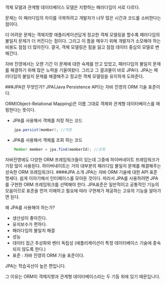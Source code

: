 객체 모델과 관계형 데이터베이스 모델은 지향하는 패러다임이 서로 다르다.

문제는 이 패러다임의 차이를 극복하려고 개발자가 너무 많은 시간과 코드를 소비한다는 점이다.

더 어려운 문제는 객체지향 애플리케이션답게 정교한 객체 모델링을 할수록 패러다임의 불일치 문제가 더 커진다는 점이다.
그리고 이 틈을 메우기 위해 개발자가 소모해야 하는 비용도 점점 더 많아진다. 결국, 객체 모델링은 힘을 잃고 점점 데이터 중심의 모델로 변해간다.

자바 진영에서는 오랜 기간 이 문제에 대한 숙제를 안고 있었고, 패러다임의 불일치 문제를 해결하기 위해 많은 노력을 기울여왔다.
그리고 그 결과물이 바로 JPA다. JPA는 패러다임의 불일치 문제를 해결해주고 정교한 객체 모델링을 유지하게 도와준다.

###JPA란 무엇인가?
JPA(Java Persistence API)는 자바 진영의 ORM 기술 표준이다.

ORM(Object-Relational Mapping)은 이름 그대로 객체와 관계형 데이터베이스를 매핑한다는 뜻이다.

* JPA를 사용해서 객체를 저장 하는 코드
~~~java
    jpa.persist(member); //저장 
~~~
* JPA를 사용해서 객체를 조회 하는 코드
~~~java
    Member member = jpa.find(memberId); //조회
~~~

자바진영에도 다양한 ORM 프레임워크들이 있는데 그중에 하이버네이트 프레임워크가 가장 많이 사용된다.
하이버네이트는 거의 대부분의 패러다임 불일치 문제를 해결해주는 성숙한 ORM 프레임워크다.
####JPA 소개
JPA는 자바 ORM 기술에 대한 API 표준 명세다.
쉽게 이야기해서 인터페이스를 모아둔 것이다. 따라서 JPA를 사용하려면 JPA를 구현한 ORM 프레임워크를 선택해야 한다.
JPA표준은 일반적이고 공통적인 기능의 모음이므로 표준을 먼저 이해하고 필요에 따라 구현체가 제공하는 고유의 기능을 알아가면 된다.

왜 JPA를 사용해야 하는가?
* 생산성이 좋아진다.
* 유지보수가 편하다.
* 패러다임의 불일치 해결
* 성능
* 데이터 접근 추상화와 벤터 독립성 (애플리케이션이 특정 데이터베이스 기술에 종속되지 않도록 한다.)
* 표준 : 자바 진영의 ORM 기술 표준이다.

JPA는 학습곡선이 높은 편입니다.

그 이유는 ORM이 객체지향과 관계형 데이터베이스라는 두 기둥 위에 있기 때문입니다.